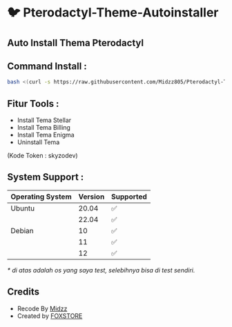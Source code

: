 # :bird: Pterodactyl-Theme-Autoinstaller



## Auto Install Thema Pterodactyl

## Command Install :

```bash
bash <(curl -s https://raw.githubusercontent.com/Midzz805/Pterodactyl-Theme-Autoinstaller/main/install.sh)
```

## Fitur Tools :

- Install Tema Stellar
- Install Tema Billing
- Install Tema Enigma
- Uninstall Tema

 (Kode Token : skyzodev)

## System Support :

| Operating System | Version | Supported          |
| ---------------- | ------- | ------------------ |
| Ubuntu           | 20.04   | :white_check_mark: |
|                  | 22.04   | :white_check_mark: |
| Debian           | 10      | :white_check_mark: |
|                  | 11      | :white_check_mark: |
|                  | 12      | :white_check_mark: |

_\* di atas adalah os yang saya test, selebihnya bisa di test sendiri._

## Credits 
- Recode By [ Midzz ](https://github.com/Midzz805)
- Created by [ FOXSTORE ](https://github.com/Foxstoree)
